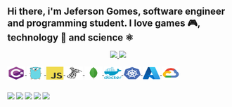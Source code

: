 ## Hi there, i'm Jeferson Gomes, software engineer and programming student. I love games 🎮, technology 🚀 and science ⚛️

<div align="center">
  <a href="https://github.com/jefersondsgomes">
  <img height="160em" src="https://github-readme-stats.vercel.app/api?username=jefersondsgomes&show_icons=true&theme=github_dark&include_all_commits=true&count_private=true"/>
  <img height="160em" src="https://github-readme-stats.vercel.app/api/top-langs/?username=jefersondsgomes&layout=compact&langs_count=7&theme=github_dark"/>
</div>
<div style="display: inline_block"><br>
  <img align="center" alt="jeferson-csharp" height="30" width="40" src="https://raw.githubusercontent.com/devicons/devicon/master/icons/csharp/csharp-original.svg">
  <img align="center" alt="jeferson-go" height="30" width="40" src="https://raw.githubusercontent.com/devicons/devicon/master/icons/go/go-original.svg">
  <img align="center" alt="jeferson-js" height="30" width="40" src="https://raw.githubusercontent.com/devicons/devicon/master/icons/javascript/javascript-original.svg">
  <img align="center" alt="jeferson-sql" height="30" width="40" src="https://raw.githubusercontent.com/devicons/devicon/master/icons/microsoftsqlserver/microsoftsqlserver-plain.svg">
  <img align="center" alt="jeferson-mongo" height="30" width="40" src="https://raw.githubusercontent.com/devicons/devicon/master/icons/mongodb/mongodb-original.svg">
  <img align="center" alt="jeferson-docker" height="30" width="40" src="https://raw.githubusercontent.com/devicons/devicon/master/icons/docker/docker-plain-wordmark.svg">
  <img align="center" alt="jeferson-kubernetes" height="30" width="40" src="https://raw.githubusercontent.com/devicons/devicon/master/icons/kubernetes/kubernetes-plain.svg">
  <img align="center" alt="jeferson-azure" height="30" width="40" src="https://raw.githubusercontent.com/devicons/devicon/master/icons/azure/azure-original.svg">
  <img align="center" alt="jeferson-gcp" height="30" width="40" src="https://raw.githubusercontent.com/devicons/devicon/master/icons/googlecloud/googlecloud-original.svg">
</div>

##

<div>
  <a href = "mailto:jefersondsgomes@gmail.com"><img src="https://img.shields.io/badge/Gmail-D14836?style=for-the-badge&logo=gmail&logoColor=white" target="_blank"></a>
  <a href="https://www.linkedin.com/in/jefersondsgomes" target="_blank"><img src="https://img.shields.io/badge/linkedin-%230077B5.svg?style=for-the-badge&logo=linkedin&logoColor=white" target="_blank"></a>
  <a href="https://medium.com/@jefersondsgomes" target="_blank"><img src="https://img.shields.io/badge/Medium-12100E?style=for-the-badge&logo=medium&logoColor=white" target="_blank"></a>
  <a href="https://instagram.com/jefersondsgomes" target="_blank"><img src="https://img.shields.io/badge/Instagram-%23E4405F.svg?style=for-the-badge&logo=Instagram&logoColor=white" target="_blank"></a>
  <a href="https://twitter.com/Jefersondsgomes" target="_blank"><img src="https://img.shields.io/badge/Twitter-%231DA1F2.svg?style=for-the-badge&logo=Twitter&logoColor=white" target="_blank"></a>
</div>
